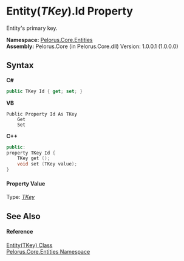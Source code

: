 # Entity(*TKey*).Id Property 
 

Entity's primary key.

**Namespace:**&nbsp;<a href="20086FC9">Pelorus.Core.Entities</a><br />**Assembly:**&nbsp;Pelorus.Core (in Pelorus.Core.dll) Version: 1.0.0.1 (1.0.0.0)

## Syntax

**C#**<br />
``` C#
public TKey Id { get; set; }
```

**VB**<br />
``` VB
Public Property Id As TKey
	Get
	Set
```

**C++**<br />
``` C++
public:
property TKey Id {
	TKey get ();
	void set (TKey value);
}
```


#### Property Value
Type: <a href="56B6FF42">*TKey*</a>

## See Also


#### Reference
<a href="56B6FF42">Entity(TKey) Class</a><br /><a href="20086FC9">Pelorus.Core.Entities Namespace</a><br />
